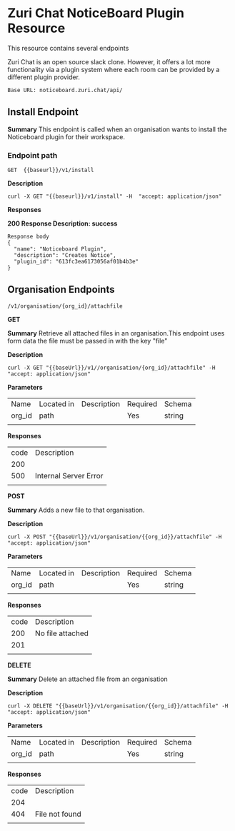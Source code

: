 # Zuri Chat NoticeBoard Plugin Resource 
This resource contains several endpoints 

Zuri Chat is an open source slack clone. However, it offers a lot more functionality via a plugin system where each room can be provided by a different plugin provider.

```
Base URL: noticeboard.zuri.chat/api/
```


## Install Endpoint

**Summary**
This endpoint is called when an organisation wants to install the Noticeboard plugin for their workspace.

### Endpoint path
```
GET  {{baseurl}}/v1/install
```
**Description**

```
curl -X GET "{{baseurl}}/v1/install" -H  "accept: application/json"
```

**Responses**

**200 
Response Description: success**
```
Response body
{
  "name": "Noticeboard Plugin",
  "description": "Creates Notice",
  "plugin_id": "613fc3ea6173056af01b4b3e"
}
```

## Organisation Endpoints

```
/v1​/organisation​/{org_id}​/attachfile
```
**GET**

**Summary**
Retrieve all attached files in an organisation.This endpoint uses form data the file must be passed in with the key "file"

**Description** 
```
curl -X GET "{{baseUrl}}/v1//organisation/{org_id}/attachfile" -H  "accept: application/json"
```

**Parameters**

|  |  |  |  |  |
| ----------- | ----------- | ----------- | ----------- | ----------- | 
| Name | Located in | Description | Required | Schema  |
| org_id | path	|  | Yes | string |
|  |  |  |  |  |

**Responses**


|  |  | 
| ----------- | ----------- |
| code | Description |
| 200 | |
| 500 | Internal Server Error |
|  |  |


**POST**

**Summary**
Adds a new file to that organisation.  

**Description** 
```
curl -X POST "{{baseUrl}}/v1/organisation/{{org_id}}/attachfile" -H  "accept: application/json"
```

**Parameters**

|  |  |  |  |  |
| ----------- | ----------- | ----------- | ----------- | ----------- | 
| Name | Located in | Description | Required | Schema  |
| org_id | path	|  | Yes | string |
|  |  |  |  |  |

**Responses**

|  |  | 
| ----------- | ----------- |
| code | Description |
| 200 | No file attached |
| 201 | |
|  |  |



**DELETE**

**Summary**
Delete an attached file from an organisation

**Description**
```
curl -X DELETE "{{baseUrl}}/v1/organisation/{{org_id}}/attachfile" -H  "accept: application/json"
```


**Parameters**

|  |  |  |  |  |
| ----------- | ----------- | ----------- | ----------- | ----------- | 
| Name | Located in | Description | Required | Schema  |
| org_id | path	|  | Yes | string |
|  |  |  |  |  |

**Responses**

|  |  | 
| ----------- | ----------- |
| code | Description |
| 204 | |
| 404| File not found |
|  |  |



















